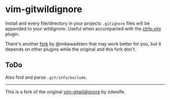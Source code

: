 vim-gitwildignore
=================

Install and every file/directory in your projects `.gitignore` files will be
appended to your wildignore. Useful when accompanied with the
[ctrlp.vim][ctrlp] plugin.

There's another [fork][fork] by @mikewadsten that may work better for you, but
it depends on other plugins while the original and this fork don't.

ToDo
----

Also find and parse `.git/info/exclude`.


- - - - -

This is a fork of the original [vim-gitwildignore][orig] by zdwolfe.


[ctrlp]: https://github.com/kien/ctrlp.vim
[fork]: https://github.com/mikewadsten/vim-gitwildignore
[orig]: https://github.com/zdwolfe/vim-gitwildignore
